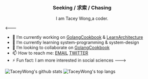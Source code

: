 <h3 align="center">Seeking / 求索 / Chasing</h3>
<p align="center">
    I am Tacey Wong,a coder.
</p>

 <---

- 🔭 I’m currently working on [GolangCookbook](https://github.com/Sharp-Enrich/GolangCookbook) & [LearnArchitecture](https://github.com/Sharp-Enrich/LearnArchitecture)
- 🌱 I’m currently learning system-programming & system-design
- 👯 I’m looking to collaborate on  [GolangCookbook](https://github.com/Sharp-Enrich/GolangCookbook)
- 📫 How to reach me: [EMAIL](mailto:xinyong.wang@qq.com) [TWITTER](https://twitter.com/tacey_w)
- ⚡ Fun fact: I am more interested in social sciences
--->
  
![TaceyWong's github stats](https://github-readme-stats.vercel.app/api?username=TaceyWong&show_icons=true)
![TaceyWong's top langs](https://github-readme-stats.vercel.app/api/top-langs/?username=TaceyWong&show_icons=true&hide=css,html)

